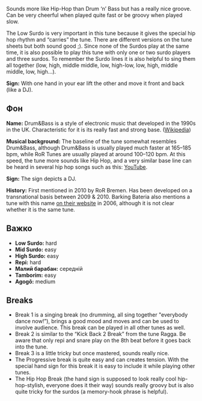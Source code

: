 Sounds more like Hip-Hop than Drum ‘n’ Bass but has a really nice groove. Can be
very cheerful when played quite fast or be groovy when played slow.

The Low Surdo is very important in this tune because it gives the special hip
hop rhythm and “carries” the tune. There are different versions on the tune
sheets but both sound good ;). Since none of the Surdos play at the same time,
it is also possible to play this tune with only one or two surdo players and
three surdos. To remember the Surdo lines it is also helpful to sing them all
together (low, high, middle middle, low, high-low, low, high, middle middle,
low, high…).

**Sign:** With one hand in your ear lift the other and move it front and back
(like a DJ).

## Фон

**Name:** Drum&Bass is a style of electronic music that developed in the 1990s
in the UK. Characteristic for it is its really fast and strong base.
([Wikipedia](https://en.wikipedia.org/wiki/Drum_and_bass))

**Musical background:** The baseline of the tune somewhat resembles Drum&Bass,
although Drum&Bass is usually played much faster at 165–185 bpm, while RoR Tunes
are usually played at around 100–120 bpm. At this speed, the tune more sounds
like Hip Hop, and a very similar base line can be heard in several hip hop songs
such as this: [YouTube](https://www.youtube.com/watch?v=UePtoxDhJSw).

**Sign:** The sign depicts a DJ.

**History:** First mentioned in 2010 by RoR Bremen. Has been developed on a
transnational basis between 2009 & 2010. Barking Bateria also mentions a tune
with this name [on their
website](https://web.archive.org/web/20061023061031/http://www.barkingbateria.co.uk/samba.htm)
in 2006, although it is not clear whether it is the same tune.

## Важко

* **Low Surdo:** hard
* **Mid Surdo:** easy
* **High Surdo:** easy
* **Repi:** hard
* **Малий барабан:** середній
* **Tamborim:** easy
* **Agogô:** medium

## Breaks

* Break 1 is a singing break (no drumming, all sing together "everybody dance
  now!”), brings a good mood and moves and can be used to involve audience. This
  break can be played in all other tunes as well.
* Break 2 is similar to the “Kick Back 2 Break” from the tune Ragga. Be aware
  that only repi and snare play on the 8th beat before it goes back into the
  tune.
* Break 3 is a little tricky but once mastered, sounds really nice.
* The Progressive break is quite easy and can creates tension. With the special
  hand sign for this break it is easy to include it while playing other tunes.
* The Hip Hop Break (the hand sign is supposed to look really cool
  hip-hop-stylish, everyone does it their way) sounds really groovy but is also
  quite tricky for the surdos (a memory-hook phrase is helpful).
